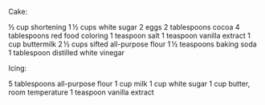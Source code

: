 Cake:

½ cup shortening
1 ½ cups white sugar
2 eggs
2 tablespoons cocoa
4 tablespoons red food coloring
1 teaspoon salt
1 teaspoon vanilla extract
1 cup buttermilk
2 ½ cups sifted all-purpose flour
1 ½ teaspoons baking soda
1 tablespoon distilled white vinegar

Icing:

5 tablespoons all-purpose flour
1 cup milk
1 cup white sugar
1 cup butter, room temperature
1 teaspoon vanilla extract
